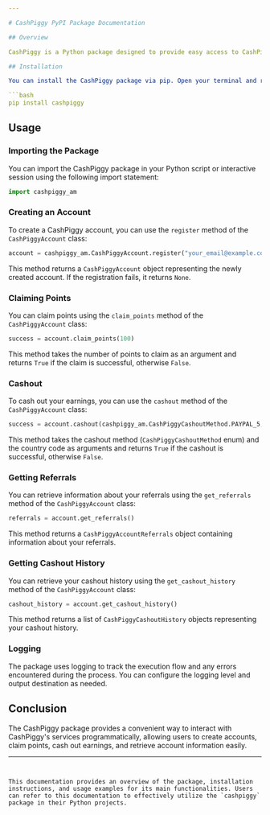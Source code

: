 ```yaml
---

# CashPiggy PyPI Package Documentation

## Overview

CashPiggy is a Python package designed to provide easy access to CashPiggy's services through a set of classes and methods. CashPiggy is a platform that allows users to earn rewards by participating in surveys and referrals.

## Installation

You can install the CashPiggy package via pip. Open your terminal and run the following command:

```bash
pip install cashpiggy
```

## Usage

### Importing the Package

You can import the CashPiggy package in your Python script or interactive session using the following import statement:

```python
import cashpiggy_am
```

### Creating an Account

To create a CashPiggy account, you can use the `register` method of the `CashPiggyAccount` class:

```python
account = cashpiggy_am.CashPiggyAccount.register("your_email@example.com")
```

This method returns a `CashPiggyAccount` object representing the newly created account. If the registration fails, it returns `None`.

### Claiming Points

You can claim points using the `claim_points` method of the `CashPiggyAccount` class:

```python
success = account.claim_points(100)
```

This method takes the number of points to claim as an argument and returns `True` if the claim is successful, otherwise `False`.

### Cashout

To cash out your earnings, you can use the `cashout` method of the `CashPiggyAccount` class:

```python
success = account.cashout(cashpiggy_am.CashPiggyCashoutMethod.PAYPAL_5, "US")
```

This method takes the cashout method (`CashPiggyCashoutMethod` enum) and the country code as arguments and returns `True` if the cashout is successful, otherwise `False`.

### Getting Referrals

You can retrieve information about your referrals using the `get_referrals` method of the `CashPiggyAccount` class:

```python
referrals = account.get_referrals()
```

This method returns a `CashPiggyAccountReferrals` object containing information about your referrals.

### Getting Cashout History

You can retrieve your cashout history using the `get_cashout_history` method of the `CashPiggyAccount` class:

```python
cashout_history = account.get_cashout_history()
```

This method returns a list of `CashPiggyCashoutHistory` objects representing your cashout history.

### Logging

The package uses logging to track the execution flow and any errors encountered during the process. You can configure the logging level and output destination as needed.

## Conclusion

The CashPiggy package provides a convenient way to interact with CashPiggy's services programmatically, allowing users to create accounts, claim points, cash out earnings, and retrieve account information easily.

---
```


This documentation provides an overview of the package, installation instructions, and usage examples for its main functionalities. Users can refer to this documentation to effectively utilize the `cashpiggy` package in their Python projects.
